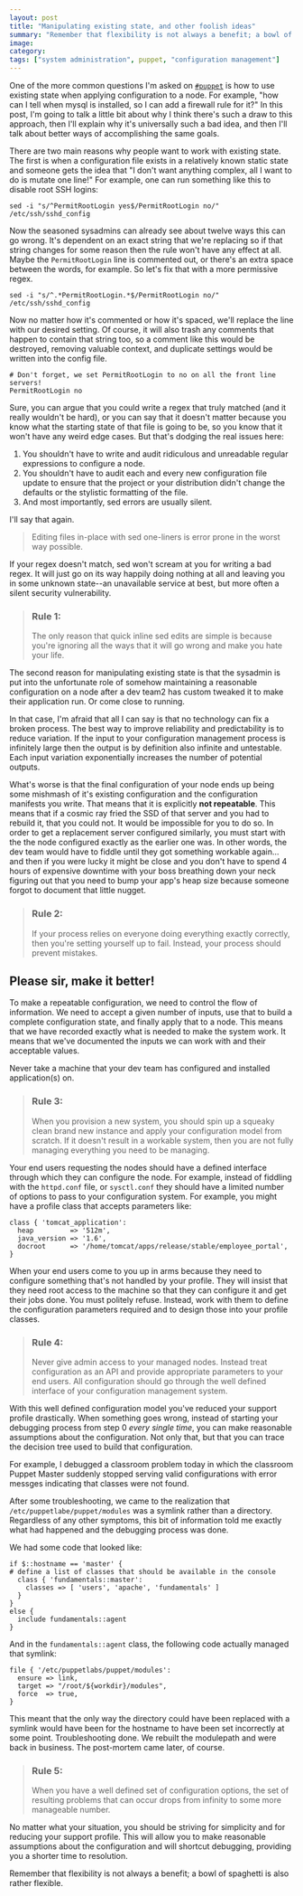```yaml
---
layout: post
title: "Manipulating existing state, and other foolish ideas"
summary: "Remember that flexibility is not always a benefit; a bowl of spaghetti is also rather flexible."
image:
category:
tags: ["system administration", puppet, "configuration management"]
---
```

One of the more common questions I'm asked on [`#puppet`](irc://freenode.net/puppet)
is how to use existing state when applying configuration to a node. For example,
"how can I tell when mysql is installed, so I can add a firewall rule for it?"
In this post, I'm going to talk a little bit about why I think there's such a
draw to this approach, then I'll explain why it's universally such a bad idea,
and then I'll talk about better ways of accomplishing the same goals.

There are two main reasons why people want to work with existing state. The
first is when a configuration file exists in a relatively known static state and
someone gets the idea that "I don't want anything complex, all I want to do is
mutate one line!" For example, one can run something like this to disable root
SSH logins:

``` shell
sed -i "s/^PermitRootLogin yes$/PermitRootLogin no/" /etc/ssh/sshd_config
```

Now the seasoned sysadmins can already see about twelve ways this can go wrong.
It's dependent on an exact string that we're replacing so if that string changes
for some reason then the rule won't have any effect at all. Maybe the
`PermitRootLogin` line is commented out, or there's an extra space between the
words, for example. So let's fix that with a more permissive regex.

``` shell
sed -i "s/^.*PermitRootLogin.*$/PermitRootLogin no/" /etc/ssh/sshd_config
```

Now no matter how it's commented or how it's spaced, we'll replace the line with
our desired setting. Of course, it will also trash any comments that happen to
contain that string too, so a comment like this would be destroyed, removing
valuable context, and duplicate settings would be written into the config file.

```
# Don't forget, we set PermitRootLogin to no on all the front line servers!
PermitRootLogin no
```

Sure, you can argue that you could write a regex that truly matched (and it
really wouldn't be hard), or you can say that it doesn't matter because you know
what the starting state of that file is going to be, so you know that it won't
have any weird edge cases. But that's dodging the real issues here:

1. You shouldn't have to write and audit ridiculous and unreadable regular
   expressions to configure a node.
1. You shouldn't have to audit each and every new configuration file update to
   ensure that the project or your distribution didn't change the defaults or
   the stylistic formatting of the file.
1. And most importantly, sed errors are usually silent.

I'll say that again.

> Editing files in-place with sed one-liners is error prone in the worst way possible.

If your regex doesn't match, sed won't scream at you for writing a bad regex. It
will just go on its way happily doing nothing at all and leaving you in some
unknown state--an unavailable service at best, but more often a silent security
vulnerability.

> ### Rule 1:
> The only reason that quick inline sed edits are simple is because you're
> ignoring all the ways that it will go wrong and make you hate your life.

The second reason for manipulating existing state is that the sysadmin is put
into the unfortunate role of somehow maintaining a reasonable configuration on a
node after a dev team2 has custom tweaked it to make their application run. Or
come close to running.

In that case, I'm afraid that all I can say is that no technology can fix a
broken process. The best way to improve reliability and predictability is to
reduce variation. If the input to your configuration management process is
infinitely large then the output is by definition also infinite and untestable.
Each input variation exponentially increases the number of potential outputs.

What's worse is that the final configuration of your node ends up being some
mishmash of it's existing configuration and the configuration manifests you
write. That means that it is explicitly **not repeatable**. This means that if a
cosmic ray fried the SSD of that server and you had to rebuild it, that you
could not. It would be impossible for you to do so. In order to get a
replacement server configured similarly, you must start with the the node
configured exactly as the earlier one was. In other words, the dev team would
have to fiddle until they got something workable again... and then if you were
lucky it might be close and you don't have to spend 4 hours of expensive
downtime with your boss breathing down your neck figuring out that you need to
bump your app's heap size because someone forgot to document that little nugget.

> ### Rule 2:
> If your process relies on everyone doing everything exactly correctly, then
> you're setting yourself up to fail. Instead, your process should prevent mistakes.

## Please sir, make it better!

To make a repeatable configuration, we need to control the flow of information.
We need to accept a given number of inputs, use that to build a complete
configuration state, and finally apply that to a node. This means that we have
recorded exactly what is needed to make the system work. It means that we've
documented the inputs we can work with and their acceptable values.

Never take a machine that your dev team has configured and installed application(s) on.

> ### Rule 3:
> When you provision a new system, you should spin up a squeaky clean brand new
> instance and apply your configuration model from scratch. If it doesn't result
> in a workable system, then you are not fully managing everything you need to be
> managing.

Your end users requesting the nodes should have a defined interface through
which they can configure the node. For example, instead of fiddling with the
`httpd.conf` file, or `sysctl.conf` they should have a limited number of options
to pass to your configuration system. For example, you might have a profile
class that accepts parameters like:

``` puppet
class { 'tomcat_application':
  heap         => '512m',
  java_version => '1.6',
  docroot      => '/home/tomcat/apps/release/stable/employee_portal',
}
```

When your end users come to you up in arms because they need to configure
something that's not handled by your profile. They will insist that they need
root access to the machine so that they can configure it and get their jobs
done. You must politely refuse. Instead, work with them to define the
configuration parameters required and to design those into your profile classes.

> ### Rule 4:
> Never give admin access to your managed nodes. Instead treat configuration as
> an API and provide appropriate parameters to your end users. All configuration
> should go through the well defined interface of your configuration management
> system.

With this well defined configuration model you've reduced your support profile
drastically. When something goes wrong, instead of starting your debugging
process from step 0 *every single time*, you can make reasonable assumptions about
the configuration. Not only that, but that you can trace the decision tree used
to build that configuration.

For example, I debugged a classroom problem today in which the classroom Puppet
Master suddenly stopped serving valid configurations with error messges
indicating that classes were not found.

After some troubleshooting, we came to the realization that
`/etc/puppetlabe/puppet/modules` was a symlink rather than a directory. Regardless
of any other symptoms, this bit of information told me exactly what had happened
and the debugging process was done.

We had some code that looked like:

``` puppet
if $::hostname == 'master' {
# define a list of classes that should be available in the console
  class { 'fundamentals::master':
    classes => [ 'users', 'apache', 'fundamentals' ]
  }
}
else {
  include fundamentals::agent
}
```

And in the `fundamentals::agent` class, the following code actually managed that symlink:

``` puppet
file { '/etc/puppetlabs/puppet/modules':
  ensure => link,
  target => "/root/${workdir}/modules",
  force  => true,
}
```

This meant that the only way the directory could have been replaced with a
symlink would have been for the hostname to have been set incorrectly at some
point. Troubleshooting done. We rebuilt the modulepath  and were back in
business. The post-mortem came later, of course.

> ### Rule 5:
> When you have a well defined set of configuration options, the set of
> resulting problems that can occur drops from infinity to some more manageable
> number.

No matter what your situation, you should be striving for simplicity and for
reducing your support profile. This will allow you to make reasonable
assumptions about the configuration and will shortcut debugging, providing you a
shorter time to resolution.

Remember that flexibility is not always a benefit; a bowl of spaghetti is also rather flexible.
